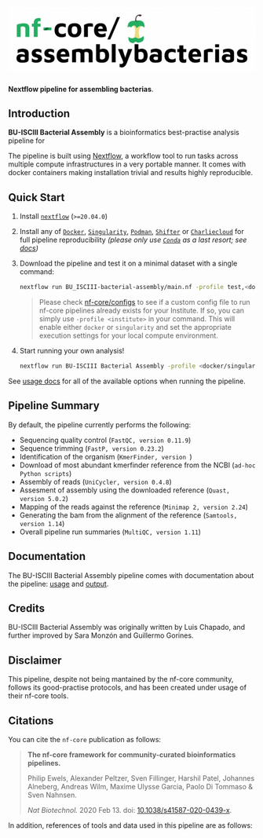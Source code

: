 # ![BU-ISCIII Bacterial Assembly](docs/images/nf-core-assemblybacterias_logo.png)

**Nextflow pipeline for assembling bacterias**.

## Introduction

<!-- TODO nf-core: Write a 1-2 sentence summary of what data the pipeline is for and what it does -->
**BU-ISCIII Bacterial Assembly** is a bioinformatics best-practise analysis pipeline for

The pipeline is built using [Nextflow](https://www.nextflow.io), a workflow tool to run tasks across multiple compute infrastructures in a very portable manner. It comes with docker containers making installation trivial and results highly reproducible.

## Quick Start

1. Install [`nextflow`](https://nf-co.re/usage/installation) (`>=20.04.0`)

2. Install any of [`Docker`](https://docs.docker.com/engine/installation/), [`Singularity`](https://www.sylabs.io/guides/3.0/user-guide/), [`Podman`](https://podman.io/), [`Shifter`](https://nersc.gitlab.io/development/shifter/how-to-use/) or [`Charliecloud`](https://hpc.github.io/charliecloud/) for full pipeline reproducibility _(please only use [`Conda`](https://conda.io/miniconda.html) as a last resort; see [docs](https://nf-co.re/usage/configuration#basic-configuration-profiles))_

3. Download the pipeline and test it on a minimal dataset with a single command:

    ```bash
    nextflow run BU_ISCIII-bacterial-assembly/main.nf -profile test,<docker/singularity/podman/shifter/charliecloud/conda/institute>
    ```

    > Please check [nf-core/configs](https://github.com/nf-core/configs#documentation) to see if a custom config file to run nf-core pipelines already exists for your Institute. If so, you can simply use `-profile <institute>` in your command. This will enable either `docker` or `singularity` and set the appropriate execution settings for your local compute environment.

4. Start running your own analysis!

    <!-- TODO nf-core: Update the example "typical command" below used to run the pipeline -->

    ```bash
    nextflow run BU-ISCIII Bacterial Assembly -profile <docker/singularity/podman/shifter/charliecloud/conda/institute> --input '*_R{1,2}.fastq.gz'
    ```

See [usage docs](https://nf-co.re/assemblybacterias/usage) for all of the available options when running the pipeline.

## Pipeline Summary

By default, the pipeline currently performs the following:

<!-- TODO nf-core: Fill in short bullet-pointed list of default steps of pipeline -->

* Sequencing quality control (`FastQC, version 0.11.9`)
* Sequence trimming (`FastP, version 0.23.2`)
* Identification of the organism (`KmerFinder, version `)
* Download of most abundant kmerfinder reference from the NCBI (`ad-hoc Python scripts`)
* Assembly of reads (`UniCycler, version 0.4.8`)
* Assesment of assembly using the downloaded reference (`Quast, version 5.0.2`)
* Mapping of the reads against the reference (`Minimap 2, version 2.24`)
* Generating the bam from the alignment of the reference (`Samtools, version 1.14`)
* Overall pipeline run summaries (`MultiQC, version 1.11`)

## Documentation

The BU-ISCIII Bacterial Assembly pipeline comes with documentation about the pipeline: [usage](https://nf-co.re/assemblybacterias/usage) and [output](https://nf-co.re/assemblybacterias/output).

<!-- TODO nf-core: Add a brief overview of what the pipeline does and how it works -->

## Credits

BU-ISCIII Bacterial Assembly was originally written by Luis Chapado, and further improved by Sara Monzón and Guillermo Gorines. 


## Disclaimer
This pipeline, despite not being mantained by the nf-core community, follows its good-practise protocols, and has been created under usage of their nf-core tools.

## Citations

<!-- TODO nf-core: Add citation for pipeline after first release. Uncomment lines below and update Zenodo doi. -->
<!-- If you use  BU-ISCIII Bacterial Assembly for your analysis, please cite it using the following doi: [10.5281/zenodo.XXXXXX](https://doi.org/10.5281/zenodo.XXXXXX) -->

You can cite the `nf-core` publication as follows:

> **The nf-core framework for community-curated bioinformatics pipelines.**
>
> Philip Ewels, Alexander Peltzer, Sven Fillinger, Harshil Patel, Johannes Alneberg, Andreas Wilm, Maxime Ulysse Garcia, Paolo Di Tommaso & Sven Nahnsen.
>
> _Nat Biotechnol._ 2020 Feb 13. doi: [10.1038/s41587-020-0439-x](https://dx.doi.org/10.1038/s41587-020-0439-x).

In addition, references of tools and data used in this pipeline are as follows:

<!-- TODO nf-core: Add bibliography of tools and data used in your pipeline -->
